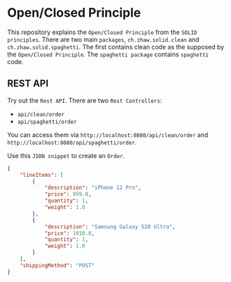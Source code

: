 # Open/Closed Principle

This repository explains the `Open/Closed Principle` from the `SOLID principles`. There are two
main `packages`, `ch.zhaw.solid.clean` and `ch.zhaw.solid.spaghetti`. The first contains clean
code as the supposed by the `Open/Closed Principle`. The `spaghetti package` contains `spaghetti`
code.

## REST API

Try out the `Rest API`. There are two `Rest Controllers`:

- `api/clean/order`
- `api/spaghetti/order`

You can access them via `http://localhost:8080/api/clean/order` and
`http://localhost:8080/api/spaghetti/order`.

Use this `JSON snippet` to create an `Order`.

```json
{
    "lineItems": [
        {
            "description": "iPhone 12 Pro",
            "price": 999.0,
            "quantity": 1,
            "weight": 1.0
        },
        {
            "description": "Samsung Galaxy S20 Ultra",
            "price": 1010.0,
            "quantity": 1,
            "weight": 1.0
        }
    ],
    "shippingMethod": "POST"
}
```
